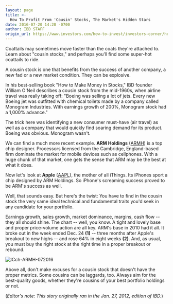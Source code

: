 ```yaml
---
layout: page
title: >-
  How To Profit From 'Cousin' Stocks, The Market's Hidden Stars
date: 2016-07-20 14:20 -0700
author: IBD STAFF
origin_url: https://www.investors.com/how-to-invest/investors-corner/how-to-profit-from-cousin-stocks-the-markets-hidden-stars/
---
```


Coattails may sometimes move faster than the coats they're attached to. Learn about "cousin stocks," and perhaps you'll find some super-hot coattails to ride.

A cousin stock is one that benefits from the success of another company, a new fad or a new market condition. They can be explosive.

In his best-selling book "How to Make Money in Stocks," IBD founder William O'Neil describes a cousin stock from the mid-1960s, when airline travel was really taking off: "Boeing was selling a lot of jets. Every new Boeing jet was outfitted with chemical toilets made by a company called Monogram Industries. With earnings growth of 200%, Monogram stock had a 1,000% advance."

The trick here was identifying a new consumer must-have (air travel) as well as a company that would quickly find soaring demand for its product. Boeing was obvious. Monogram wasn't.

We can find a much more recent example. **ARM Holdings** ([ARMH](https://research.investors.com/quote.aspx?symbol=ARMH)) is a top chip designer. Processors licensed from the Cambridge, England-based firm dominate the market for mobile devices such as cellphones. With a huge chunk of that market, one gets the sense that ARM may be the best at what it does.

Now let's look at **Apple** ([AAPL](https://research.investors.com/quote.aspx?symbol=AAPL)), the mother of all iThings. Its iPhones sport a chip designed by ARM Holdings. So iPhone's screaming success proved to be ARM's success as well.

Well, that sounds easy. But here's the twist: You have to find in the cousin stock the very same ideal technical and fundamental traits you'd seek in any candidate for your portfolio.

Earnings growth, sales growth, market dominance, margins, cash flow -- they all should shine. The chart -- well, you know. A tight and lovely base and proper price-volume action are all key. ARM's base in 2010 had it all. It broke out in the week ended Dec. 24 **(1)** -- three months after Apple's breakout to new highs -- and rose 64% in eight weeks **(2)**. And, as usual, you must buy the right stock at the right time in a proper breakout or rebound.

![ICch-ARMH-072016](https://www.investors.com/wp-content/uploads/2016/07/ICch-ARMH-072016.jpg)

Above all, don't make excuses for a cousin stock that doesn't have the proper metrics. Some cousins can be laggards, too. Always aim for the best-quality goods, whether they're cousins of your best portfolio holdings or not.

(_Editor's note: This story originally ran in the Jan. 27, 2012, edition of IBD._)
